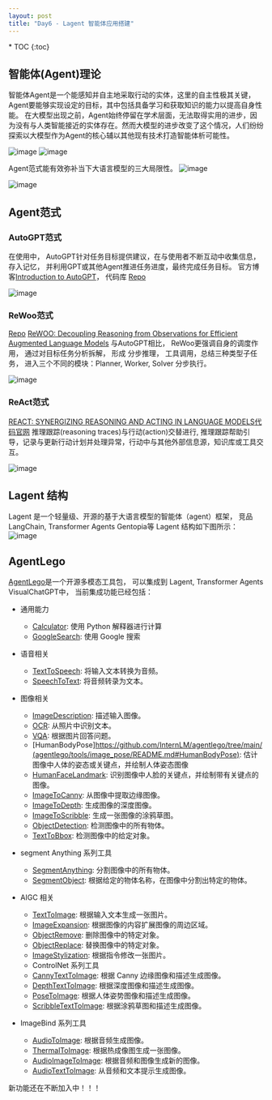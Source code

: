 ```yaml
---
layout: post
title: "Day6 - Lagent 智能体应用搭建"
---
```


<nav class="toc-fixed" markdown="1">
* TOC
{:toc}
</nav>


## 智能体(Agent)理论
智能体Agent是一个能感知并自主地采取行动的实体，这里的自主性极其关键，Agent要能够实现设定的目标，其中包括具备学习和获取知识的能力以提高自身性能。
在大模型出现之前，Agent始终停留在学术层面，无法取得实用的进步，因为没有与人类智能接近的实体存在。然而大模型的进步改变了这个情况，人们纷纷探索以大模型作为Agent的核心辅以其他现有技术打造智能体析可能性。 

![image](img/ag_1.png)
![image](img/ag_2.png)

Agent范式能有效弥补当下大语言模型的三大局限性。
![image](img/ag_3.png)

![image](img/ag_paradigms.png)
## Agent范式
### AutoGPT范式
在使用中， AutoGPT针对任务目标提供建议，在与使用者不断互动中收集信息， 存入记忆， 并利用GPT或其他Agent推进任务进度，最终完成任务目标。
 官方博客[Introduction to AutoGPT](https://autogpt.net/autogpt-step-by-step-full-setup-guide/)， 代码库 [Repo](https://github.com/Significant-Gravitas/AutoGPT)

![image](img/ag_autogpt.png)

### ReWoo范式
[Repo](https://github.com/billxbf/ReWOO)
[ReWOO: Decoupling Reasoning from Observations for Efficient Augmented Language Models](https://arxiv.org/abs/2305.18323)
与AutoGPT相比， ReWoo更强调自身的调度作用， 通过对目标任务分析拆解， 形成
分步推理， 工具调用，总结三种类型子任务， 进入三个不同的模块：Planner, Worker, Solver 分步执行。

![image](img/ag_rewoo.png)

### ReAct范式
[REACT: SYNERGIZING REASONING AND ACTING IN LANGUAGE MODELS](https://arxiv.org/abs/2210.03629)[代码官网](https://react-lm.github.io/)
推理跟踪(reasoning traces)与行动(action)交替进行, 推理跟踪帮助引导，记录与更新行动计划并处理异常，行动中与其他外部信息源，知识库或工具交互。

![image](img/ag_react.png)

## Lagent 结构
Lagent 是一个轻量级、开源的基于大语言模型的智能体（agent）框架， 竞品LangChain, Transformer Agents Gentopia等
Lagent 结构如下图所示：
![image](img/ag_struct.png)

## AgentLego
[AgentLego](https://github.com/InternLM/agentlego)是一个开源多模态工具包， 可以集成到 Lagent, Transformer Agents  VisualChatGPT中， 当前集成功能已经包括：

- 通用能力
	- [Calculator](https://github.com/InternLM/agentlego/tree/main/agentlego/tools/calculator/README.md): 使用 Python 解释器进行计算
	- [GoogleSearch](https://github.com/InternLM/agentlego/tree/main/agentlego/tools/search/README.md): 使用 Google 搜索

- 语音相关
	- [TextToSpeech](https://github.com/InternLM/agentlego/tree/main/agentlego/tools/speech_text/README.md#TextToSpeech): 将输入文本转换为音频。
	- [SpeechToText](https://github.com/InternLM/agentlego/tree/main/agentlego/tools/speech_text/README.md#SpeechToText): 将音频转录为文本。

- 图像相关
	- [ImageDescription](https://github.com/InternLM/agentlego/tree/main/agentlego/tools/image_text/README.md#ImageDescription): 描述输入图像。
	- [OCR](https://github.com/InternLM/agentlego/tree/main/agentlego/tools/ocr/README.md#OCR): 从照片中识别文本。
	- [VQA](https://github.com/InternLM/agentlego/tree/main/agentlego/tools/vqa/README.md#VQA): 根据图片回答问题。
	- [HumanBodyPose]https://github.com/InternLM/agentlego/tree/main/(agentlego/tools/image_pose/README.md#HumanBodyPose): 估计图像中人体的姿态或关键点，并绘制人体姿态图像
	- [HumanFaceLandmark](https://github.com/InternLM/agentlego/tree/main/agentlego/tools/image_pose/README.md#HumanFaceLandmark): 识别图像中人脸的关键点，并绘制带有关键点的图像。
	- [ImageToCanny](https://github.com/InternLM/agentlego/tree/main/agentlego/tools/image_canny/README.md#ImageToCanny): 从图像中提取边缘图像。
	- [ImageToDepth](https://github.com/InternLM/agentlego/tree/main/agentlego/tools/image_depth/README.md#ImageToDepth): 生成图像的深度图像。
	- [ImageToScribble](https://github.com/InternLM/agentlego/tree/main/agentlego/tools/image_scribble/README.md#ImageToScribble): 生成一张图像的涂鸦草图。
	- [ObjectDetection](https://github.com/InternLM/agentlego/tree/main/agentlego/tools/object_detection/README.md#ObjectDetection): 检测图像中的所有物体。
	- [TextToBbox](https://github.com/InternLM/agentlego/tree/main/agentlego/tools/object_detection/README.md#TextToBbox): 检测图像中的给定对象。
- segment Anything 系列工具
  - [SegmentAnything](https://github.com/InternLM/agentlego/tree/main/agentlego/tools/segmentation/README.md#SegmentAnything): 分割图像中的所有物体。
  - [SegmentObject](https://github.com/InternLM/agentlego/tree/main/agentlego/tools/segmentation/README.md#SegmentObject): 根据给定的物体名称，在图像中分割出特定的物体。

- AIGC 相关
	- [TextToImage](https://github.com/InternLM/agentlego/tree/main/agentlego/tools/image_text/README.md#TextToImage): 根据输入文本生成一张图片。
	- [ImageExpansion](https://github.com/InternLM/agentlego/tree/main/agentlego/tools/image_editing/README.md#ImageExpansion): 根据图像的内容扩展图像的周边区域。
	- [ObjectRemove](https://github.com/InternLM/agentlego/tree/main/agentlego/tools/image_editing/README.md#ObjectRemove): 删除图像中的特定对象。
	- [ObjectReplace](https://github.com/InternLM/agentlego/tree/main/agentlego/tools/image_editing/README.md#ObjectReplace): 替换图像中的特定对象。
	- [ImageStylization](https://github.com/InternLM/agentlego/tree/main/agentlego/tools/image_editing/README.md#ImageStylization): 根据指令修改一张图片。
	- ControlNet 系列工具
	- [CannyTextToImage](https://github.com/InternLM/agentlego/tree/main/agentlego/tools/image_canny/README.md#CannyTextToImage): 根据 Canny 边缘图像和描述生成图像。
	- [DepthTextToImage](https://github.com/InternLM/agentlego/tree/main/agentlego/tools/image_depth/README.md#DepthTextToImage): 根据深度图像和描述生成图像。
	- [PoseToImage](https://github.com/InternLM/agentlego/tree/main/agentlego/tools/image_pose/README.md#PoseToImage): 根据人体姿势图像和描述生成图像。
	- [ScribbleTextToImage](https://github.com/InternLM/agentlego/tree/main/agentlego/tools/image_scribble/README.md#ScribbleTextToImage): 根据涂鸦草图和描述生成图像。
- ImageBind 系列工具
  - [AudioToImage](https://github.com/InternLM/agentlego/tree/main/agentlego/tools/imagebind/README.md#AudioToImage): 根据音频生成图像。
  - [ThermalToImage](https://github.com/InternLM/agentlego/tree/main/agentlego/tools/imagebind/README.md#ThermalToImage): 根据热成像图生成一张图像。
  - [AudioImageToImage](https://github.com/InternLM/agentlego/tree/main/agentlego/tools/imagebind/README.md#AudioImageToImage): 根据音频和图像生成新的图像。
  - [AudioTextToImage](https://github.com/InternLM/agentlego/tree/main/agentlego/tools/imagebind/README.md#AudioTextToImage): 从音频和文本提示生成图像。


新功能还在不断加入中！！！
